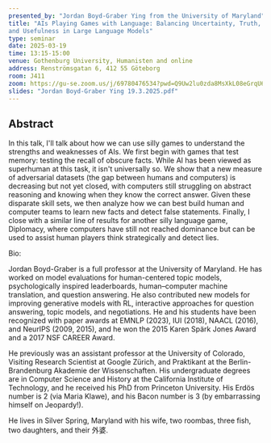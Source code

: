 ```yaml
---
presented_by: "Jordan Boyd-Graber Ying from the University of Maryland"
title: "AIs Playing Games with Language: Balancing Uncertainty, Truth,
and Usefulness in Large Language Models"
type: seminar
date: 2025-03-19
time: 13:15-15:00
venue: Gothenburg University, Humanisten and online
address: Renströmsgatan 6, 412 55 Göteborg
room: J411
zoom: https://gu-se.zoom.us/j/69780476534?pwd=Q9Uw2lu0zda8MsXkL08eGrqU64DMpp.1
slides: "Jordan Boyd-Graber Ying 19.3.2025.pdf"
---
```


## Abstract

In this talk, I'll talk about how we can use silly games to understand
the strengths and weaknesses of AIs.  We first begin with games that
test memory: testing the recall of obscure facts.  While AI has been
viewed as superhuman at this task, it isn't universally so.  We show
that a new measure of adversarial datasets (the gap between humans and
computers) is decreasing but not yet closed, with computers still
struggling on abstract reasoning and knowing when they know the
correct answer.  Given these disparate skill sets, we then analyze how
we can best build human and computer teams to learn new facts and
detect false statements.  Finally, I close with a similar line of
results for another silly language game, Diplomacy, where computers
have still not reached dominance but can be used to assist human
players think strategically and detect lies.

Bio:

Jordan Boyd-Graber is a full professor at the University of Maryland.
He has worked on model evaluations for human-centered topic models,
psychologically inspired leaderboards, human–computer machine
translation, and question answering.  He also contributed new models
for improving generative models with RL, interactive approaches for
question answering, topic models, and negotiations. He and his
students have been recognized with paper awards at  EMNLP (2023), IUI
(2018), NAACL (2016), and NeurIPS (2009, 2015), and he won the 2015
Karen Spärk Jones Award and a 2017 NSF CAREER Award.

He previously was an assistant professor at the University of
Colorado, Visiting Research Scientist at Google Zürich, and Praktikant
at the Berlin-Brandenburg Akademie der Wissenschaften.  His
undergraduate degrees are in Computer Science and History at the
California Institute of Technology, and he received his PhD from
Princeton University.  His Erdös number is 2 (via Maria Klawe), and
his Bacon number is 3 (by embarrassing himself on Jeopardy!).

He lives in Silver Spring, Maryland with his wife, two roombas, three
fish, two daughters, and their 外婆.

